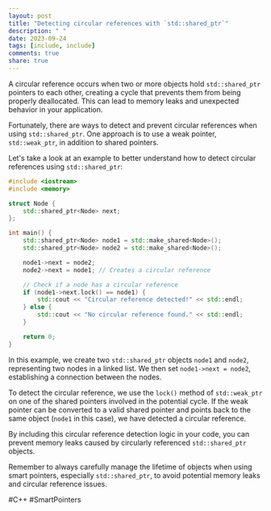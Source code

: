 ```yaml
---
layout: post
title: "Detecting circular references with `std::shared_ptr`"
description: " "
date: 2023-09-24
tags: [include, include]
comments: true
share: true
---
```


A circular reference occurs when two or more objects hold `std::shared_ptr` pointers to each other, creating a cycle that prevents them from being properly deallocated. This can lead to memory leaks and unexpected behavior in your application.

Fortunately, there are ways to detect and prevent circular references when using `std::shared_ptr`. One approach is to use a weak pointer, `std::weak_ptr`, in addition to shared pointers.

Let's take a look at an example to better understand how to detect circular references using `std::shared_ptr`:

```cpp
#include <iostream>
#include <memory>

struct Node {
    std::shared_ptr<Node> next;
};

int main() {
    std::shared_ptr<Node> node1 = std::make_shared<Node>();
    std::shared_ptr<Node> node2 = std::make_shared<Node>();

    node1->next = node2;
    node2->next = node1; // Creates a circular reference

    // Check if a node has a circular reference
    if (node1->next.lock() == node1) {
        std::cout << "Circular reference detected!" << std::endl;
    } else {
        std::cout << "No circular reference found." << std::endl;
    }

    return 0;
}
```

In this example, we create two `std::shared_ptr` objects `node1` and `node2`, representing two nodes in a linked list. We then set `node1->next = node2`, establishing a connection between the nodes.

To detect the circular reference, we use the `lock()` method of `std::weak_ptr` on one of the shared pointers involved in the potential cycle. If the weak pointer can be converted to a valid shared pointer and points back to the same object (`node1` in this case), we have detected a circular reference.

By including this circular reference detection logic in your code, you can prevent memory leaks caused by circularly referenced `std::shared_ptr` objects.

Remember to always carefully manage the lifetime of objects when using smart pointers, especially `std::shared_ptr`, to avoid potential memory leaks and circular reference issues.

#C++ #SmartPointers